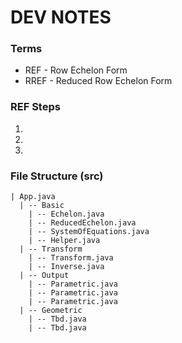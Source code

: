 # DEV NOTES

### Terms
- REF - Row Echelon Form
- RREF - Reduced Row Echelon Form

### REF Steps
1. 
2. 
3. 

### File Structure (src)
```
| App.java
  | -- Basic
    | -- Echelon.java
    | -- ReducedEchelon.java
    | -- SystemOfEquations.java
    | -- Helper.java
  | -- Transform
    | -- Transform.java
    | -- Inverse.java
  | -- Output
    | -- Parametric.java
    | -- Parametric.java
    | -- Parametric.java
  | -- Geometric
    | -- Tbd.java
    | -- Tbd.java
```